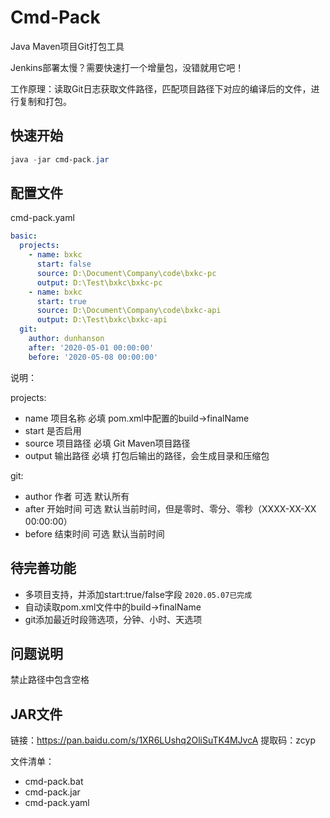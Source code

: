 # Cmd-Pack

Java Maven项目Git打包工具

Jenkins部署太慢？需要快速打一个增量包，没错就用它吧！

工作原理：读取Git日志获取文件路径，匹配项目路径下对应的编译后的文件，进行复制和打包。



## 快速开始

```powershell
java -jar cmd-pack.jar
```



## 配置文件

cmd-pack.yaml

```yaml
basic:
  projects:
    - name: bxkc
      start: false
      source: D:\Document\Company\code\bxkc-pc
      output: D:\Test\bxkc\bxkc-pc
    - name: bxkc
      start: true
      source: D:\Document\Company\code\bxkc-api
      output: D:\Test\bxkc\bxkc-api
  git:
    author: dunhanson
    after: '2020-05-01 00:00:00'
    before: '2020-05-08 00:00:00'
```

说明：

projects:

* name 项目名称 必填 pom.xml中配置的build->finalName
* start 是否启用
* source 项目路径 必填 Git Maven项目路径
* output 输出路径 必填 打包后输出的路径，会生成目录和压缩包

git:

* author 作者 可选 默认所有
* after 开始时间 可选 默认当前时间，但是零时、零分、零秒（XXXX-XX-XX 00:00:00）
* before 结束时间 可选 默认当前时间



## 待完善功能

* 多项目支持，并添加start:true/false字段 ``2020.05.07已完成``
* 自动读取pom.xml文件中的build->finalName
* git添加最近时段筛选项，分钟、小时、天选项



## 问题说明

禁止路径中包含空格



## JAR文件

链接：https://pan.baidu.com/s/1XR6LUshq2OliSuTK4MJvcA 
提取码：zcyp 

文件清单：

* cmd-pack.bat
* cmd-pack.jar
* cmd-pack.yaml